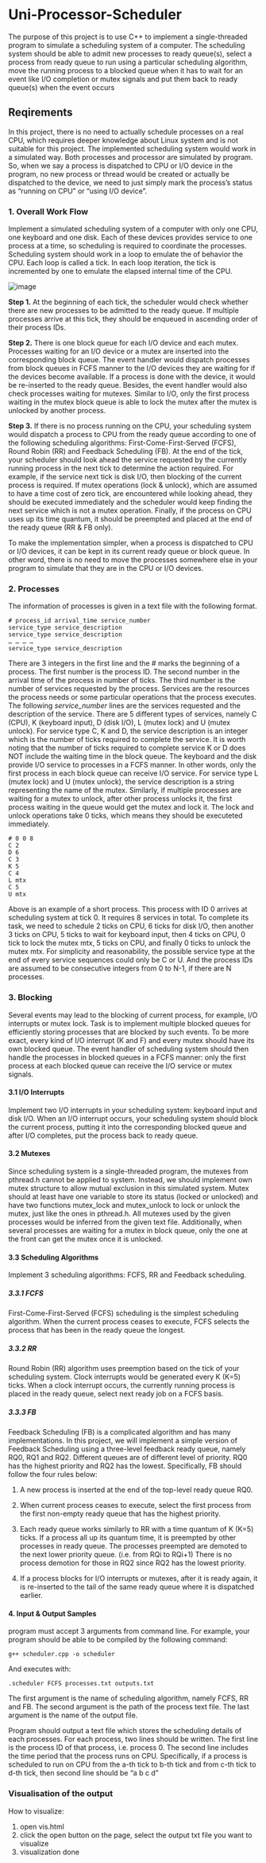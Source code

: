# Uni-Processor-Scheduler
 
The purpose of this project is to use C++ to implement a single-threaded
program to simulate a scheduling system of a computer. The scheduling system should be able to
admit new processes to ready queue(s), select a process from ready queue to run using a particular
scheduling algorithm, move the running process to a blocked queue when it has to wait for an event
like I/O completion or mutex signals and put them back to ready queue(s) when the event occurs

## Reqirements

In this project, there is no need to actually schedule processes on a real CPU, which requires
deeper knowledge about Linux system and is not suitable for this project. The implemented scheduling
system would work in a simulated way. Both processes and processor are simulated
by program. So, when we say a process is dispatched to CPU or I/O device in the program,
no new process or thread would be created or actually be dispatched to the device, we need to just
simply mark the process’s status as “running on CPU” or “using I/O device”.

### 1. Overall Work Flow

Implement a simulated scheduling system of a computer with only one CPU, 
one keyboard and one disk. Each of these devices provides service to one process at a time, so
scheduling is required to coordinate the processes. Scheduling system should work in a loop to
emulate the of behavior the CPU. Each loop is called a tick. In each loop iteration, the tick is
incremented by one to emulate the elapsed internal time of the CPU.

![image](https://user-images.githubusercontent.com/60174747/126771673-118b337a-8091-463f-9a30-0c0803021f08.png)

**Step 1.** At the beginning of each tick, the scheduler would check whether there are new processes
to be admitted to the ready queue. If multiple processes arrive at this tick, they should be enqueued
in ascending order of their process IDs.

**Step 2.** There is one block queue for each I/O device and each mutex. Processes waiting for an
I/O device or a mutex are inserted into the corresponding block queue. The event handler would
dispatch processes from block queues in FCFS manner to the I/O devices they are waiting for if the
devices become available. If a process is done with the device, it would be re-inserted to the ready
queue. Besides, the event handler would also check processes waiting for mutexes. Similar to I/O,
only the first process waiting in the mutex block queue is able to lock the mutex after the mutex is
unlocked by another process.

**Step 3.** If there is no process running on the CPU, your scheduling system would dispatch a
process to CPU from the ready queue according to one of the following scheduling algorithms:
First-Come-First-Served (FCFS), Round Robin (RR) and Feedback Scheduling (FB). At the end of
the tick, your scheduler should look ahead the service requested by the currently running process in
the next tick to determine the action required. For example, if the service next tick is disk I/O, then
blocking of the current process is required. If mutex operations (lock & unlock), which are assumed
to have a time cost of zero tick, are encountered while looking ahead, they should be executed
immediately and the scheduler would keep finding the next service which is not a mutex operation.
Finally, if the process on CPU uses up its time quantum, it should be preempted and placed at the
end of the ready queue (RR & FB only).

To make the implementation simpler, when a process is dispatched to CPU or I/O devices, it can be
kept in its current ready queue or block queue. In other word, there is no need to move the processes
somewhere else in your program to simulate that they are in the CPU or I/O devices.

### 2. Processes

The information of processes is given in a text file with the following format.

    # process_id arrival_time service_number
    service_type service_description
    service_type service_description
    … … … …
    service_type service_description

There are 3 integers in the first line and the # marks the beginning of a process. The first number is
the process ID. The second number in the arrival time of the process in number of ticks. The third
number is the number of services requested by the process. Services are the resources the process
needs or some particular operations that the process executes. The following _service_number_
lines are the services requested and the description of the service. There are 5 different types of
services, namely C (CPU), K (keyboard input), D (disk I/O), L (mutex lock) and U (mutex unlock).
For service type C, K and D, the service description is an integer which is the number of ticks
required to complete the service. It is worth noting that the number of ticks required to complete
service K or D does NOT include the waiting time in the block queue. The keyboard and the disk
provide I/O service to processes in a FCFS manner. In other words, only the first process in each
block queue can receive I/O service. For service type L (mutex lock) and U (mutex unlock), the
service description is a string representing the name of the mutex. Similarly, if multiple processes
are waiting for a mutex to unlock, after other process unlocks it, the first process waiting in the
queue would get the mutex and lock it. The lock and unlock operations take 0
ticks, which means they should be executeted immediately.

    # 0 0 8
    C 2
    D 6
    C 3
    K 5
    C 4
    L mtx
    C 5
    U mtx

Above is an example of a short process. This process with ID 0 arrives at scheduling system at
tick 0. It requires 8 services in total. To complete its task, we need to schedule 2 ticks on CPU, 6
ticks for disk I/O, then another 3 ticks on CPU, 5 ticks to wait for keyboard input, then 4 ticks on
CPU, 0 tick to lock the mutex mtx, 5 ticks on CPU, and finally 0 ticks to unlock the mutex mtx.
For simplicity and reasonability, the possible service type at the end of every service sequences
could only be C or U. And the process IDs are assumed to be consecutive integers from 0 to N-1, if
there are N processes.

### 3. Blocking

Several events may lead to the blocking of current process, for example, I/O interrupts or mutex
lock. Task is to implement multiple blocked queues for efficiently storing processes that are
blocked by such events. To be more exact, every kind of I/O interrupt (K and F) and every mutex
should have its own blocked queue. The event handler of scheduling system should then handle
the processes in blocked queues in a FCFS manner: only the first process at each blocked queue can
receive the I/O service or mutex signals.

#### 3.1 I/O Interrupts

Implement two I/O interrupts in your scheduling system: keyboard input and
disk I/O. When an I/O interrupt occurs, your scheduling system should block the current process,
putting it into the corresponding blocked queue and after I/O completes, put the process back to
ready queue.

#### 3.2 Mutexes

Since scheduling system is a single-threaded program, the mutexes from pthread.h cannot be
applied to system. Instead, we should implement own mutex structure to allow mutual
exclusion in this simulated system. Mutex should at least have one variable to store its status
(locked or unlocked) and have two functions mutex_lock and mutex_unlock to lock or unlock the
mutex, just like the ones in pthread.h. All mutexes used by the given processes would be inferred
from the given text file. Additionally, when several processes are waiting for a mutex in block queue,
only the one at the front can get the mutex once it is unlocked.

#### 3.3 Scheduling Algorithms

Implement 3 scheduling algorithms: FCFS, RR and Feedback scheduling.

##### 3.3.1 FCFS

First-Come-First-Served (FCFS) scheduling is the simplest scheduling algorithm. When the current
process ceases to execute, FCFS selects the process that has been in the ready queue the longest.

##### 3.3.2 RR

Round Robin (RR) algorithm uses preemption based on the tick of your scheduling system. Clock
interrupts would be generated every K (K=5) ticks. When a clock interrupt occurs, the currently
running process is placed in the ready queue, select next ready job on a FCFS basis.

##### 3.3.3 FB

Feedback Scheduling (FB) is a complicated algorithm and has many implementations. In this
project, we will implement a simple version of Feedback Scheduling using a three-level
feedback ready queue, namely RQ0, RQ1 and RQ2. Different queues are of different level of priority.
RQ0 has the highest priority and RQ2 has the lowest. Specifically, FB should follow the four
rules below:

1. A new process is inserted at the end of the top-level ready queue RQ0.


2. When current process ceases to execute, select the first process from the first non-empty ready
queue that has the highest priority.

3. Each ready queue works similarly to RR with a time quantum of K (K=5) ticks. If a process all
up its quantum time, it is preempted by other processes in ready queue. The processes
preempted are demoted to the next lower priority queue. (i.e. from RQi to RQi+1) There is no
process demotion for those in RQ2 since RQ2 has the lowest priority.

4. If a process blocks for I/O interrupts or mutexes, after it is ready again, it is re-inserted to the
tail of the same ready queue where it is dispatched earlier.

#### 4. Input & Output Samples

program must accept 3 arguments from command line. For example, your program should be
able to be compiled by the following command:

    g++ scheduler.cpp -o scheduler

And executes with:

    .scheduler FCFS processes.txt outputs.txt

The first argument is the name of scheduling algorithm, namely FCFS, RR and FB. The second
argument is the path of the process text file. The last argument is the name of the output file.

Program should output a text file which stores the scheduling details of each processes. For
each process, two lines should be written. The first line is the process ID of that process, i.e. process
0. The second line includes the time period that the process runs on CPU. Specifically, if a process
is scheduled to run on CPU from the a-th tick to b-th tick and from c-th tick to d-th tick, then
second line should be “a b c d”


### Visualisation of the output

How to visualize:
1. open vis.html
2. click the open button on the page, select the output txt file you want to visualize
3. visualization done




